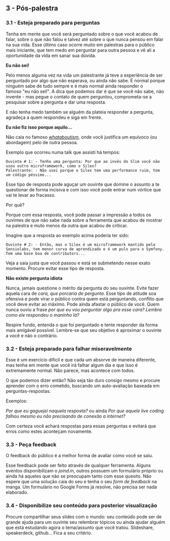 ## 3 - Pós-palestra

### 3.1 - Esteja preparado para perguntas


Tenha em mente que você será perguntado sobre o que você acabou de falar, sobre o que não falou e talvez até sobre o que nunca pensou em falar na sua vida. Esse último caso ocorre muito em palestras para o público mais iniciante, que tem medo em perguntar para outra pessoa e vê ali a oportunidade da vida em sanar sua dúvida.


**Eu não sei!**

Pelo menos alguma vez na vida um palestrante já teve a experiência de ser perguntado por algo que não esperava, ou ainda não sabe. É normal porque ninguém sabe de tudo sempre e é mais normal ainda responder o famoso "eu não sei!". A dica que podemos dar é que se você não sabe, não invente - mas pegue o contato de quem perguntou, comprometa-se a pesquisar sobre a pergunta e dar uma resposta.

E não tenha medo também se alguém da plateia responder a pergunta, agradeça a quem respondeu e siga em frente.

**Eu não fiz isso porque aquilo...**

Não caia no famoso [*whataboutism*](https://en.wikipedia.org/wiki/Whataboutism), onde você justifica um equívoco (ou abordagem) pelo de outra pessoa.


Exemplo que ocorreu numa talk que assisti há tempos:

	Ouvinte # 1: - Tenho uma pergunta: Por que ao invés do Slim você não usou outro microframework, como o Silex?
	Palestrante: - Não usei porque o Silex tem uma performance ruim, tem um código péssimo...

Esse tipo de resposta pode aguçar um ouvinte que domine o assunto a te questionar de forma incisiva e com isso você pode entrar num vórtice que vai te levar ao fracasso.

Por quê?

Porque com essa resposta, você pode passar a impressão a todos os ouvintes de que não sabe nada sobre a ferramenta que acabou de mostrar na palestra e muto menos da outra que acabou de criticar.

Imagine que a resposta ao exemplo acima poderia ter sido:

	Ouvinte # 2: - Então, mas o Silex é um microframework mantido pela Sensiolabs, tem menor curva de aprendizado e é um pulo para o Symfony. Tem uma base boa de contributors...

Veja a saia justa que você passou e está se submetendo nesse exato momento. Procure evitar esse tipo de resposta.

**Não existe pergunta idiota**

Nunca, jamais questione o mérito da pergunta do seu ouvinte. Evite fazer aquela cara de *cara, que porcaria de pergunta*. Esse tipo de atitude soa ofensiva e pode virar o público contra quem está perguntando, conflito que você deve evitar ao mãximo.  Pode ainda afastar o público de você. Quem nunca ouviu a frase *por que eu vou perguntar algo pra esse cara? Lembra como ele respondeu o maninho lá?*

Respire fundo, entenda o que foi perguntado e tente responder da forma mais amigável possível. Lembre-se que seu objetivo é aproximar o ouvinte a você e não o contrário.

### 3.2 - Esteja preparado para falhar miseravelmente

Esse é um exercício difícil e que cada um absorve de maneira diferente, mas tenha em mente que você irá falhar algum dia e que isso é extremamente normal. Não parece, mas acontece com todos.

O que podemos dizer então? Não seja tão duro consigo mesmo e procure aprender com o erro cometido, buscando um auto-avaliação baseada em perguntas-respostas.

Exemplos:

*Por que eu gaguejei naquela resposta?* ou ainda *Por que aquele live coding falhou mesmo eu não precisando de conexão a internet?*

Com certeza você achará respostas para essas perguntas e evitará que erros como estes aconteçam novamente.

### 3.3 - Peça feedback

O feedback do público é a melhor forma de avaliar como você se saiu.

Esse feedback pode ser feito através de qualquer ferramenta. Alguns eventos disponibilizam o *joind.in*, outros possuem um formulário próprio ou ainda há aqueles que não se preocupam tanto com esse quesito. Não espere que uma solução caia do seu e tenha o seu *form de feedback* na manga. Um formulário no Google Forms já resolve, não precisa ser nada elaborado.

### 3.4 - Disponibilize seu conteúdo para posterior visualização

Procure compartilhar seus slides com o mundo: seu conteúdo pode ser de grande ajuda para um ouvinte seu relembrar tópicos ou ainda ajudar alguém que está estudando agora o tema/assunto que você tratou. Slideshare, speakerdeck, github... Fica a seu critério.
